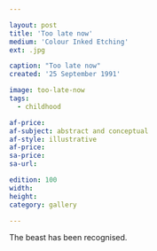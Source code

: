 ```yaml
---

layout: post
title: 'Too late now'
medium: 'Colour Inked Etching'
ext: .jpg

caption: "Too late now"
created: '25 September 1991'

image: too-late-now
tags:
  - childhood

af-price:
af-subject: abstract and conceptual
af-style: illustrative
af-price:
sa-price:
sa-url:

edition: 100
width:
height:
category: gallery

---
```

The beast has been recognised.
